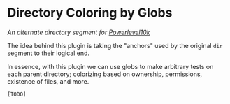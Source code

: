 # Directory Coloring by Globs

*An alternate directory segment for [Powerlevel10k](https://github.com/romkatv/powerlevel10k)*

The idea behind this plugin is
taking the "anchors" used by the original `dir` segment to their logical end.

In essence, with this plugin we can use globs
to make arbitrary tests on each parent directory;
colorizing based on ownership, permissions, existence of files,
and more.


```
[TODO]
```
